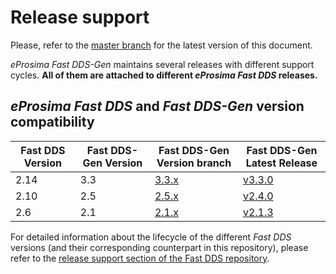 # Release support


Please, refer to the [master branch](https://github.com/eProsima/Fast-DDS-Gen/blob/master/RELEASE_SUPPORT.md) for the latest version of this document.

*eProsima Fast DDS-Gen* maintains several releases with different support cycles.
**All of them are attached to different *eProsima Fast DDS* releases.**

## *eProsima Fast DDS* and *Fast DDS-Gen* version compatibility

|Fast DDS Version|Fast DDS-Gen Version|Fast DDS-Gen Version branch|Fast DDS-Gen Latest Release|
|----------------|--------------------|---------------------------|---------------------------|
|2.14|3.3|[3.3.x](https://github.com/eProsima/Fast-DDS-Gen/tree/3.3.x)|[v3.3.0](https://github.com/eProsima/Fast-DDS-Gen/releases/tag/v3.3.0)|
|2.10|2.5|[2.5.x](https://github.com/eProsima/Fast-DDS-Gen/tree/2.5.x)|[v2.4.0](https://github.com/eProsima/Fast-DDS-Gen/releases/tag/v2.4.0)|
|2.6|2.1|[2.1.x](https://github.com/eProsima/Fast-DDS-Gen/tree/2.1.x)|[v2.1.3](https://github.com/eProsima/Fast-DDS-Gen/releases/tag/v2.1.3)|


For detailed information about the lifecycle of the different *Fast DDS* versions (and their corresponding counterpart in this repository), please refer to the [release support section of the Fast DDS repository](https://github.com/eProsima/Fast-DDS/blob/master/RELEASE_SUPPORT.md).
